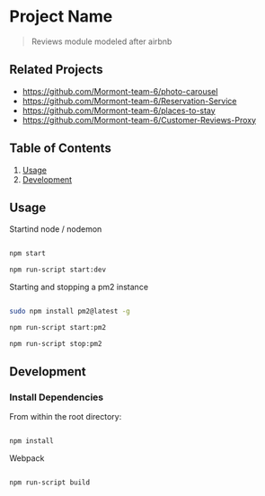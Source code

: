 # Project Name

> Reviews module modeled after airbnb

## Related Projects

  - https://github.com/Mormont-team-6/photo-carousel
  - https://github.com/Mormont-team-6/Reservation-Service
  - https://github.com/Mormont-team-6/places-to-stay
  - https://github.com/Mormont-team-6/Customer-Reviews-Proxy

## Table of Contents

1. [Usage](#Usage)
1. [Development](#development)

## Usage

Startind node / nodemon

```sh

npm start

npm run-script start:dev

```

Starting and stopping a pm2 instance

```sh

sudo npm install pm2@latest -g

npm run-script start:pm2

npm run-script stop:pm2

```

## Development

### Install Dependencies

From within the root directory:

```sh

npm install

```
Webpack

```sh

npm run-script build

```


